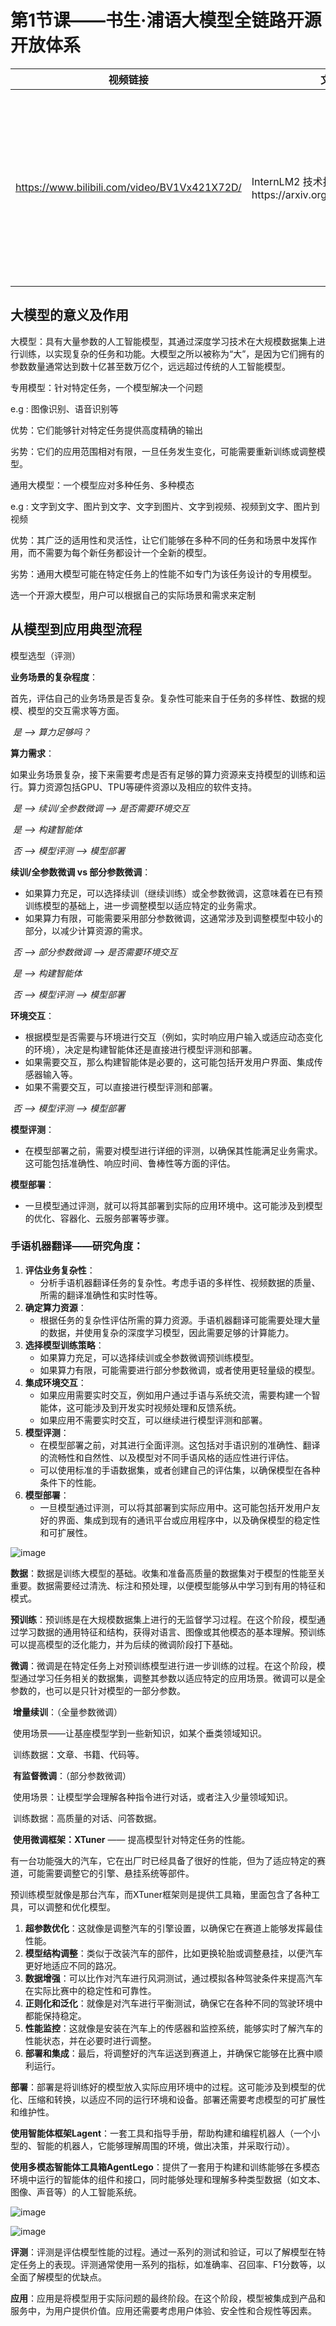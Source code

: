 # 第1节课——书生·浦语大模型全链路开源开放体系

| **视频链接**                                 | **文档链接**                                           | **笔记&作业**                                                |
| -------------------------------------------- | ------------------------------------------------------ | ------------------------------------------------------------ |
| https://www.bilibili.com/video/BV1Vx421X72D/ | InternLM2 技术报告https://arxiv.org/pdf/2403.17297.pdf | 看**视频做的笔记**（必做）**和**读InternLM2 技术报告做的笔记**（可选）**都写到**同一个笔记文档**，提交一个链接 |

## 大模型的意义及作用

大模型：具有大量参数的人工智能模型，其通过深度学习技术在大规模数据集上进行训练，以实现复杂的任务和功能。大模型之所以被称为“大”，是因为它们拥有的参数数量通常达到数十亿甚至数万亿个，远远超过传统的人工智能模型。

专用模型：针对特定任务，一个模型解决一个问题

e.g : 图像识别、语音识别等

优势：它们能够针对特定任务提供高度精确的输出

劣势：它们的应用范围相对有限，一旦任务发生变化，可能需要重新训练或调整模型。

通用大模型：一个模型应对多种任务、多种模态

e.g : 文字到文字、图片到文字、文字到图片、文字到视频、视频到文字、图片到视频

优势：其广泛的适用性和灵活性，让它们能够在多种不同的任务和场景中发挥作用，而不需要为每个新任务都设计一个全新的模型。

劣势：通用大模型可能在特定任务上的性能不如专门为该任务设计的专用模型。

选一个开源大模型，用户可以根据自己的实际场景和需求来定制

## 从模型到应用典型流程

模型选型（评测）

**业务场景的复杂程度**：

首先，评估自己的业务场景是否复杂。复杂性可能来自于任务的多样性、数据的规模、模型的交互需求等方面。

​	*是 ——> 算力足够吗？*

**算力需求**：

如果业务场景复杂，接下来需要考虑是否有足够的算力资源来支持模型的训练和运行。算力资源包括GPU、TPU等硬件资源以及相应的软件支持。

​		*是 ——> 续训/全参数微调 ——> 是否需要环境交互*

​									*是 ——> 构建智能体*

​									*否 ——> 模型评测 ——> 模型部署*

**续训/全参数微调 vs 部分参数微调**：

- 如果算力充足，可以选择续训（继续训练）或全参数微调，这意味着在已有预训练模型的基础上，进一步调整模型以适应特定的业务需求。
- 如果算力有限，可能需要采用部分参数微调，这通常涉及到调整模型中较小的部分，以减少计算资源的需求。

​		*否 ——> 部分参数微调 ——> 是否需要环境交互*

​									*是 ——> 构建智能体*

​									*否 ——> 模型评测 ——> 模型部署*

**环境交互**：

- 根据模型是否需要与环境进行交互（例如，实时响应用户输入或适应动态变化的环境），决定是构建智能体还是直接进行模型评测和部署。
- 如果需要交互，那么构建智能体是必要的，这可能包括开发用户界面、集成传感器输入等。
- 如果不需要交互，可以直接进行模型评测和部署。

​	*否 ——> 模型评测 ——> 模型部署*

**模型评测**：

- 在模型部署之前，需要对模型进行详细的评测，以确保其性能满足业务需求。这可能包括准确性、响应时间、鲁棒性等方面的评估。

**模型部署**：

- 一旦模型通过评测，就可以将其部署到实际的应用环境中。这可能涉及到模型的优化、容器化、云服务部署等步骤。

### 手语机器翻译——研究角度：

1. **评估业务复杂性**：
   - 分析手语机器翻译任务的复杂性。考虑手语的多样性、视频数据的质量、所需的翻译准确性和实时性等。
2. **确定算力资源**：
   - 根据任务的复杂性评估所需的算力资源。手语机器翻译可能需要处理大量的数据，并使用复杂的深度学习模型，因此需要足够的计算能力。
3. **选择模型训练策略**：
   - 如果算力充足，可以选择续训或全参数微调预训练模型。
   - 如果算力有限，可能需要进行部分参数微调，或者使用更轻量级的模型。
4. **集成环境交互**：
   - 如果应用需要实时交互，例如用户通过手语与系统交流，需要构建一个智能体，这可能涉及到开发实时视频处理和反馈系统。
   - 如果应用不需要实时交互，可以继续进行模型评测和部署。
5. **模型评测**：
   - 在模型部署之前，对其进行全面评测。这包括对手语识别的准确性、翻译的流畅性和自然性、以及模型对不同手语风格的适应性进行评估。
   - 可以使用标准的手语数据集，或者创建自己的评估集，以确保模型在各种条件下的性能。
6. **模型部署**：
   - 一旦模型通过评测，可以将其部署到实际应用中。这可能包括开发用户友好的界面、集成到现有的通讯平台或应用程序中，以及确保模型的稳定性和可扩展性。

![image](https://github.com/ann-yuan/studyLLM/blob/main/firstllm1.png)

**数据**：数据是训练大模型的基础。收集和准备高质量的数据集对于模型的性能至关重要。数据需要经过清洗、标注和预处理，以便模型能够从中学习到有用的特征和模式。

**预训练**：预训练是在大规模数据集上进行的无监督学习过程。在这个阶段，模型通过学习数据的通用特征和结构，获得对语言、图像或其他模态的基本理解。预训练可以提高模型的泛化能力，并为后续的微调阶段打下基础。

**微调**：微调是在特定任务上对预训练模型进行进一步训练的过程。在这个阶段，模型通过学习任务相关的数据集，调整其参数以适应特定的应用场景。微调可以是全参数的，也可以是只针对模型的一部分参数。

​	**增量续训**：（全量参数微调）

​		使用场景——让基座模型学到一些新知识，如某个垂类领域知识。

​		训练数据：文章、书籍、代码等。

​	**有监督微调**：（部分参数微调）

​		使用场景：让模型学会理解各种指令进行对话，或者注入少量领域知识。

​		训练数据：高质量的对话、问答数据。

​	**使用微调框架：XTuner** —— 提高模型针对特定任务的性能。

​	有一台功能强大的汽车，它在出厂时已经具备了很好的性能，但为了适应特定的赛道，可能需要调整它的引擎、悬挂系统等部件。

​	预训练模型就像是那台汽车，而XTuner框架则是提供工具箱，里面包含了各种工具，可以调整和优化模型。

1. **超参数优化**：这就像是调整汽车的引擎设置，以确保它在赛道上能够发挥最佳性能。
2. **模型结构调整**：类似于改装汽车的部件，比如更换轮胎或调整悬挂，以便汽车更好地适应不同的路况。
3. **数据增强**：可以比作对汽车进行风洞测试，通过模拟各种驾驶条件来提高汽车在实际比赛中的稳定性和可靠性。
4. **正则化和泛化**：就像是对汽车进行平衡测试，确保它在各种不同的驾驶环境中都能保持稳定。
5. **性能监控**：这就像是安装在汽车上的传感器和监控系统，能够实时了解汽车的性能状态，并在必要时进行调整。
6. **部署和集成**：最后，将调整好的汽车运送到赛道上，并确保它能够在比赛中顺利运行。

**部署**：部署是将训练好的模型放入实际应用环境中的过程。这可能涉及到模型的优化、压缩和转换，以适应不同的运行环境和设备。部署还需要考虑模型的可扩展性和维护性。

​	**使用智能体框架Lagent**：一套工具和指导手册，帮助构建和编程机器人（一个小型的、智能的机器人，它能够理解周围的环境，做出决策，并采取行动）。

​	**使用多模态智能体工具箱AgentLego**：提供了一套用于构建和训练能够在多模态环境中运行的智能体的组件和接口，同时能够处理和理解多种类型数据（如文本、图像、声音等）的人工智能系统。	

![image](https://github.com/ann-yuan/studyLLM/blob/main/firstllm2.png)

![image](https://github.com/ann-yuan/studyLLM/blob/main/firstllm3.png)

**评测**：评测是评估模型性能的过程。通过一系列的测试和验证，可以了解模型在特定任务上的表现。评测通常使用一系列的指标，如准确率、召回率、F1分数等，以全面了解模型的优缺点。

**应用**：应用是将模型用于实际问题的最终阶段。在这个阶段，模型被集成到产品和服务中，为用户提供价值。应用还需要考虑用户体验、安全性和合规性等因素。
